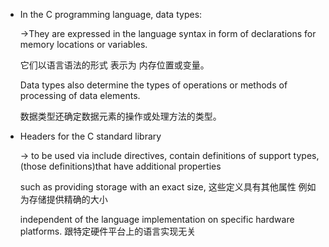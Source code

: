 

+ In the C programming language, data types:

    ->They are expressed in the language syntax in form of declarations for memory locations or variables. 

    它们以语言语法的形式 表示为 内存位置或变量。

    Data types also determine the types of operations or methods of processing of data elements.

    数据类型还确定数据元素的操作或处理方法的类型。
 

+ Headers for the C standard library

    -> to be used via include directives, contain definitions of support types, (those definitions)that have additional properties

    such as providing storage with an exact size, 这些定义具有其他属性 例如为存储提供精确的大小 
    
    independent of the language implementation on specific hardware platforms. 跟特定硬件平台上的语言实现无关
